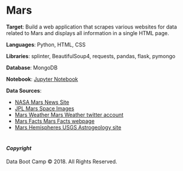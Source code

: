 # Mars

**Target**: Build a web application that scrapes various websites for data related to Mars and displays all information in a single HTML page.

**Languages**: Python, HTML, CSS

**Libraries**: splinter, BeautifulSoup4, requests, pandas, flask, pymongo 

**Database**: MongoDB

**Notebook**: [Jupyter Notebook](mission_to_mars.ipynb)

**Data Sources**:
* [NASA Mars News Site](https://mars.nasa.gov/news/)
* [JPL Mars Space Images](https://www.jpl.nasa.gov/spaceimages/?search=&category=Mars)
* [Mars Weather Mars Weather twitter account](https://twitter.com/marswxreport?lang=en) 
* [Mars Facts Mars Facts webpage](http://space-facts.com/mars/) 
* [Mars Hemispheres USGS Astrogeology site](https://astrogeology.usgs.gov/search/results?q=hemisphere+enhanced&k1=target&v1=Mars) 

#
#### *Copyright*
Data Boot Camp © 2018. All Rights Reserved.
